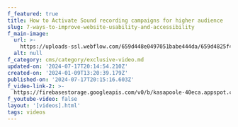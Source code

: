 ```yaml
---
f_featured: true
title: How to Activate Sound recording campaigns for higher audience
slug: 7-ways-to-improve-website-usability-and-accessibility
f_main-image:
  url: >-
    https://uploads-ssl.webflow.com/659d448e0497051babe444da/659d4825f4bc75d5e0c7efc6_image9.jpeg
  alt: null
f_category: cms/category/exclusive-video.md
updated-on: '2024-07-17T20:14:54.210Z'
created-on: '2024-01-09T13:20:39.179Z'
published-on: '2024-07-17T20:15:16.603Z'
f_video-link-2: >-
  https://firebasestorage.googleapis.com/v0/b/kasapoole-40eca.appspot.com/o/(2)%20Linkin%20Park%20-%20Numb%20for%20cello%20and%20piano%20(COVER)%20-%20YouTube.MKV?alt=media&token=e0636366-6653-4991-b088-46d5f21dc7c8
f_youtube-video: false
layout: '[videos].html'
tags: videos
---
```



